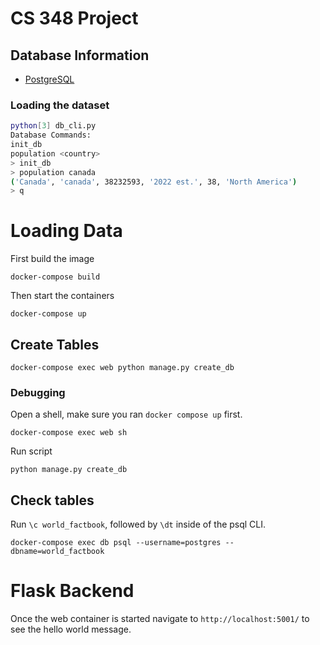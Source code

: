 # CS 348 Project

## Database Information

- [PostgreSQL](https://www.postgresql.org/download/)

### Loading the dataset

```sh
python[3] db_cli.py
Database Commands:
init_db
population <country>
> init_db
> population canada
('Canada', 'canada', 38232593, '2022 est.', 38, 'North America')
> q
```

# Loading Data

First build the image
```
docker-compose build
```

Then start the containers
```
docker-compose up
```

## Create Tables

```
docker-compose exec web python manage.py create_db
```

### Debugging

Open a shell, make sure you ran `docker compose up` first.
```
docker-compose exec web sh
```

Run script
```
python manage.py create_db
```

## Check tables

Run `\c world_factbook`, followed by `\dt` inside of the psql CLI.

```
docker-compose exec db psql --username=postgres --dbname=world_factbook
```

# Flask Backend

Once the web container is started navigate to `http://localhost:5001/` to see the hello world message.
